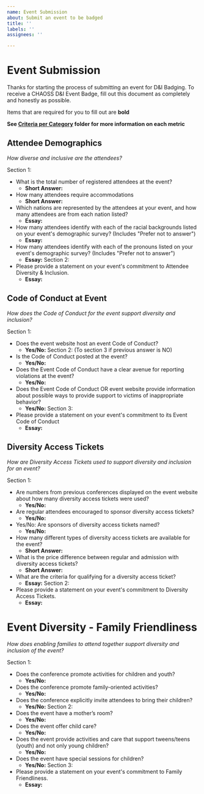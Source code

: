 ```yaml
---
name: Event Submission
about: Submit an event to be badged
title: ''
labels: ''
assignees: ''

---
```


# Event Submission

Thanks for starting the process of submitting an event for D&I Badging. To receive a CHAOSS D&I Event Badge, fill out this document as completely and honestly as possible.

Items that are required for you to fill out are __bold__

**See [Criteria per Category](https://github.com/Nebrethar/Docs-Diversity-Inclusion-Badging/tree/master/Event/Criteria-per-Category) folder for more information on each metric**

## Attendee Demographics

_How diverse and inclusive are the attendees?_

Section 1:
  * What is the total number of registered attendees at the event?
    * __Short Answer:__ 
  * How many attendees require accommodations
    * __Short Answer:__ 
  * Which nations are represented by the attendees at your event, and how many attendees are from each nation listed?
    * __Essay:__ 
  * How many attendees identify with each of the racial backgrounds listed on your event's demographic survey? (Includes "Prefer not to answer")
    * __Essay:__ 
* How many attendees identify with each of the pronouns listed on your event's demographic survey? (Includes "Prefer not to answer")
  * __Essay:__ 
Section 2:
* Please provide a statement on your event's commitment to Attendee Diversity & Inclusion.
  * __Essay:__ 

## Code of Conduct at Event

_How does the Code of Conduct for the event support diversity and inclusion?_

Section 1:
* Does the event website host an event Code of Conduct?
  * __Yes/No:__ 
Section 2: (To section 3 if previous answer is NO)
* Is the Code of Conduct posted at the event?
  * __Yes/No:__ 
* Does the Event Code of Conduct have a clear avenue for reporting violations at the event?
  * __Yes/No:__ 
* Does the Event Code of Conduct OR event website provide information about possible ways to provide support to victims of inappropriate behavior?
  * __Yes/No:__ 
Section 3:
* Please provide a statement on your event's commitment to its Event Code of Conduct
  * __Essay:__

## Diversity Access Tickets

_How are Diversity Access Tickets used to support diversity and inclusion for an event?_

Section 1:
* Are numbers from previous conferences displayed on the event website about how many diversity access tickets were used?
  * __Yes/No:__
* Are regular attendees encouraged to sponsor diversity access tickets?
  * __Yes/No:__
* Yes/No: Are sponsors of diversity access tickets named?
  * __Yes/No:__
* How many different types of diversity access tickets are available for the event?
  * __Short Answer:__ 
* What is the price difference between regular and admission with diversity access tickets?
  * __Short Answer:__ 
* What are the criteria for qualifying for a diversity access ticket?
  * __Essay:__ 
Section 2: 
* Please provide a statement on your event's commitment to Diversity Access Tickets.
  * __Essay:__ 

# Event Diversity - Family Friendliness

_How does enabling families to attend together support diversity and inclusion of the event?_

Section 1:
* Does the conference promote activities for children and youth?
  * __Yes/No:__
* Does the conference promote family-oriented activities?
  * __Yes/No:__
* Does the conference explicitly invite attendees to bring their children?
  * __Yes/No:__
Section 2:
* Does the event have a mother’s room?
  * __Yes/No:__
* Does the event offer child care?
  * __Yes/No:__
* Does the event provide activities and care that support tweens/teens (youth) and not only young children?
  * __Yes/No:__
* Does the event have special sessions for children?
  * __Yes/No:__
Section 3:
* Please provide a statement on your event's commitment to Family Friendliness.
  * __Essay:__
